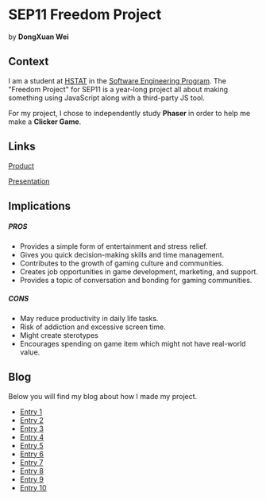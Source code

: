# SEP11 Freedom Project
by **DongXuan Wei**

## Context
I am a student at [HSTAT](https://www.hstat.org/) in the [Software Engineering Program](https://hstatsep.github.io/). The "Freedom Project" for SEP11 is a year-long project all about making something using JavaScript along with a third-party JS tool.

For my project, I chose to independently study **Phaser** in order to help me make a **Clicker Game**.

## Links

[Product](https://dongxuanw1366.github.io/sep11-freedom-project/)

[Presentation]( https://docs.google.com/presentation/d/1b_fCPDc2DB9zkZ-sAL7y2axxa58C1MdmaMroIZjcapc/edit#slide=id.p)

## Implications
##### PROS
* Provides a simple form of entertainment and stress relief.
* Gives you quick decision-making skills and time management.
* Contributes to the growth of gaming culture and communities.
* Creates job opportunities in game development, marketing, and support.
* Provides a topic of conversation and bonding for gaming communities.
##### CONS
* May reduce productivity in daily life tasks.
* Risk of addiction and excessive screen time.
* Might create sterotypes
* Encourages spending on game item which might not have real-world value.


## Blog
Below you will find my blog about how I made my project.

* [Entry 1](blog/entry01.md)
* [Entry 2](blog/entry02.md)
* [Entry 3](blog/entry03.md)
* [Entry 4](blog/entry04.md)
* [Entry 5](blog/entry05.md)
* [Entry 6](blog/entry06.md)
* [Entry 7](blog/entry07.md)
* [Entry 8](blog/entry08.md)
* [Entry 9](blog/entry09.md)
* [Entry 10](blog/entry10.md)

